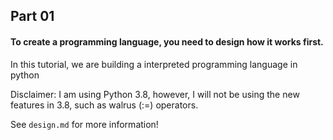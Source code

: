 ## Part 01

#### To create a programming language, you need to design how it works first.

In this tutorial, we are building a interpreted programming language in python

Disclaimer: I am using Python 3.8, however, I will not be using the new features in 3.8, such as walrus (:=) operators.

See `design.md` for more information!
